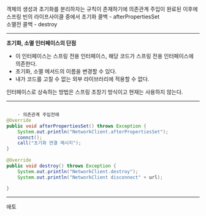 
객체의 생성과 초기화를 분리하자는 규칙이 존재하기에 의존관계 주입이 완료된 이후에 스프링 빈의 라이프사이클 중에서 
초기화 콜백 - afterPropertiesSet  
소멸전 콜백 - destroy 

---

**초기화, 소멸 인터페이스의 단점**
- 이 인터페이스는 스프링 전용 인터페이스, 해당 코드가 스프링 전용 인터페이스에 의존한다.
- 초기화, 소멸 메서드의 이름을 변경할 수 있다.
- 내가 코드를 고칠 수 없는 외부 라이브러리에 적용할 수 없다.

인터페이스로 상속하는 방법은 스프링 초창기 방식이고 현재는 사용하지 않는다.

----


```java

	- 의존관계 주입전에 
@Override  
public void afterPropertiesSet() throws Exception {  
    System.out.println("NetworkClient.afterPropertiesSet");  
    connct();  
    call("초기화 연결 메시지");  
}  
  
@Override  
public void destroy() throws Exception {  
    System.out.println("NetworkClient.destroy");  
    System.out.println("NetworkClient disconnect" + url);  
  
}

```

---

애토